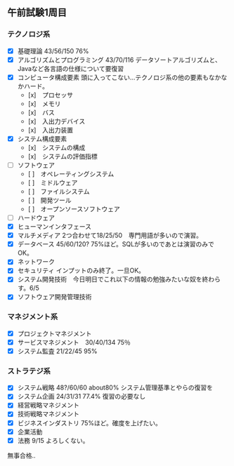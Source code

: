 ## 午前試験1周目
### テクノロジ系
- [x] 基礎理論 43/56/150 76%
- [x] アルゴリズムとプログラミング 43/70/116 データソートアルゴリズムと、Javaなど各言語の仕様について要復習
- [x] コンピュータ構成要素 頭に入ってこない...テクノロジ系の他の要素もなかなかハード。
    - [x]　プロセッサ
    - [x]　メモリ
    - [x]　バス
    - [x]　入出力デバイス
    - [x]　入出力装置
- [x] システム構成要素
    - [x]　システムの構成
    - [x]　システムの評価指標
- [ ] ソフトウェア
    - [ ]　オペレーティングシステム
    - [ ]　ミドルウェア
    - [ ]　ファイルシステム
    - [ ]　開発ツール
    - [ ]　オープンソースソフトウェア
- [ ] ハードウェア
- [x] ヒューマンインタフェース
- [x] マルチメディア 2つ合わせて18/25/50　専門用語が多いので演習。
- [x] データベース 45/60/120? 75%ほど。SQLが多いのであとは演習のみでOK。
- [x] ネットワーク
- [x] セキュリティ インプットのみ終了。一旦OK。
- [x] システム開発技術　今日明日でこれ以下の情報の勉強みたいな奴を終わらす。6/5
- [x] ソフトウェア開発管理技術
### マネジメント系
- [x] プロジェクトマネジメント
- [x] サービスマネジメント　30/40/134 75％ 
- [x] システム監査  21/22/45 95%　
### ストラテジ系
- [x] システム戦略 48?/60/60 about80% システム管理基準とやらの復習を
- [x] システム企画 24/31/31 77.4% 復習の必要なし
- [x] 経営戦略マネジメント
- [x] 技術戦略マネジメント
- [x] ビジネスインダストリ 75%ほど。確度を上げたい。
- [x] 企業活動
- [x] 法務 9/15 よろしくない。

無事合格..